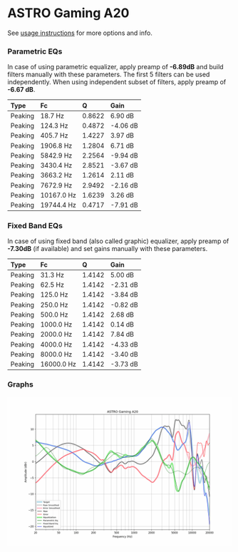 # ASTRO Gaming A20
See [usage instructions](https://github.com/jaakkopasanen/AutoEq#usage) for more options and info.

### Parametric EQs
In case of using parametric equalizer, apply preamp of **-6.89dB** and build filters manually
with these parameters. The first 5 filters can be used independently.
When using independent subset of filters, apply preamp of **-6.67 dB**.

| Type    | Fc         |      Q | Gain     |
|:--------|:-----------|:-------|:---------|
| Peaking | 18.7 Hz    | 0.8622 | 6.90 dB  |
| Peaking | 124.3 Hz   | 0.4872 | -4.06 dB |
| Peaking | 405.7 Hz   | 1.4227 | 3.97 dB  |
| Peaking | 1906.8 Hz  | 1.2804 | 6.71 dB  |
| Peaking | 5842.9 Hz  | 2.2564 | -9.94 dB |
| Peaking | 3430.4 Hz  | 2.8521 | -3.67 dB |
| Peaking | 3663.2 Hz  | 1.2614 | 2.11 dB  |
| Peaking | 7672.9 Hz  | 2.9492 | -2.16 dB |
| Peaking | 10167.0 Hz | 1.6239 | 3.26 dB  |
| Peaking | 19744.4 Hz | 0.4717 | -7.91 dB |

### Fixed Band EQs
In case of using fixed band (also called graphic) equalizer, apply preamp of **-7.30dB**
(if available) and set gains manually with these parameters.

| Type    | Fc         |      Q | Gain     |
|:--------|:-----------|:-------|:---------|
| Peaking | 31.3 Hz    | 1.4142 | 5.00 dB  |
| Peaking | 62.5 Hz    | 1.4142 | -2.31 dB |
| Peaking | 125.0 Hz   | 1.4142 | -3.84 dB |
| Peaking | 250.0 Hz   | 1.4142 | -0.82 dB |
| Peaking | 500.0 Hz   | 1.4142 | 2.68 dB  |
| Peaking | 1000.0 Hz  | 1.4142 | 0.14 dB  |
| Peaking | 2000.0 Hz  | 1.4142 | 7.84 dB  |
| Peaking | 4000.0 Hz  | 1.4142 | -4.33 dB |
| Peaking | 8000.0 Hz  | 1.4142 | -3.40 dB |
| Peaking | 16000.0 Hz | 1.4142 | -3.73 dB |

### Graphs
![](./ASTRO%20Gaming%20A20.png)